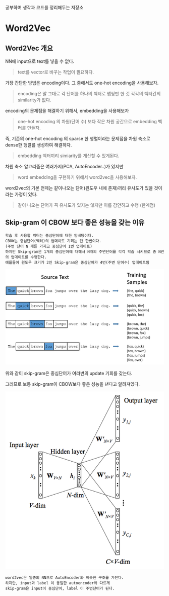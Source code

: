 공부하며 생각과 코드를 정리해두는 저장소

# Word2Vec

## Word2Vec 개요

NN에 input으로 text를 넣을 수 없다.
> text를 vector로 바꾸는 작업이 필요하다.

가장 간단한 방법은 encoding이다. 그 중에서도 one-hot encoding을 사용해보자.
> encoding은 말 그대로 각 단어를 하나의 벡터로 맵핑만 한 것
> 각각의 벡터간의 similarity가 없다.


encoding의 문제점을 해결하기 위해서, embedding을 사용해보자
> one-hot encoding 의 차원(단어 수) 보다 작은 차원 공간으로 embedding 벡터를 만들자.

즉, 기존의 one-hot encoding 의 sparse 한 행렬이라는 문제점을 차원 축소로 dense한 행렬를 생성하여 해결하자.
> embedding 벡터끼리 simiarity를 계산할 수 있게된다.


차원 축소 알고리즘은 여러가지(PCA, AutoEncoder..)가 있지만
> word embedding을 구현하기 위해서 word2vec을 사용해보자.
 
word2vec의 기본 전제는 같이나오는 단어(윈도우 내에 존재)끼리 유사도가 있을 것이라는 가정이 있다.
> 같이 나오는 단어가 꼭 유사도가 있지는 않지만 이를 감안하고 수행 (한계점)

## Skip-gram 이 CBOW 보다 좋은 성능을 갖는 이유

```
학습 후 사용할 벡터는 중심단어에 대한 임베딩이다.
CBOW는 중심단어(벡터)의 업데이트 기회는 단 한번이다.
(주변 단어 N 개를 가지고 중심단어 1번 업데이트)
하지만 Skip-gram은 1개의 중심단어에 대해서 N개의 주변단어를 각각 학습 시키므로 총 N번의 업데이트를 수행한다.
예를들어 윈도우 크기가 2인 Skip-gram은 중심단어가 4번(주변 단어수) 업데이트됨
```
![Image](img/SkipGramExample.png)

위와 같이 skip-gram은 중심단어가 여러번의 update 기회를 갖는다.

그러므로 보통 skip-gram이 CBOW보다 좋은 성능을 낸다고 알려져있다.

![Image](img/SkipGram.png)
```
word2vec은 일종의 NN으로 AutoEncoder와 비슷한 구조를 가진다.
하지만, input과 label 이 동일한 autoencoder와 다르게 
skip-gram은 input이 중심단어, label 이 주변단어가 된다.
```


